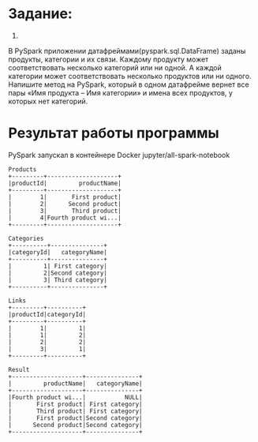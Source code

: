 # Задание:

1. 
В PySpark приложении датафреймами(pyspark.sql.DataFrame) заданы продукты, категории и их связи. Каждому продукту может соответствовать несколько категорий или ни одной. А каждой категории может соответствовать несколько продуктов или ни одного. Напишите метод на PySpark, который в одном датафрейме вернет все пары «Имя продукта – Имя категории» и имена всех продуктов, у которых нет категорий.

# Результат работы программы
PySpark запускал в контейнере Docker jupyter/all-spark-notebook

```
Products
+---------+--------------------+
|productId|         productName|
+---------+--------------------+
|        1|       First product|
|        2|      Second product|
|        3|       Third product|
|        4|Fourth product wi...|
+---------+--------------------+
```
```
Categories
+----------+---------------+
|categoryId|   categoryName|
+----------+---------------+
|         1| First category|
|         2|Second category|
|         3| Third category|
+----------+---------------+
```
```
Links
+---------+----------+
|productId|categoryId|
+---------+----------+
|        1|         1|
|        1|         2|
|        2|         2|
|        3|         1|
+---------+----------+
```
```
Result
+--------------------+---------------+
|         productName|   categoryName|
+--------------------+---------------+
|Fourth product wi...|           NULL|
|       First product| First category|
|       Third product| First category|
|       First product|Second category|
|      Second product|Second category|
+--------------------+---------------+
```
